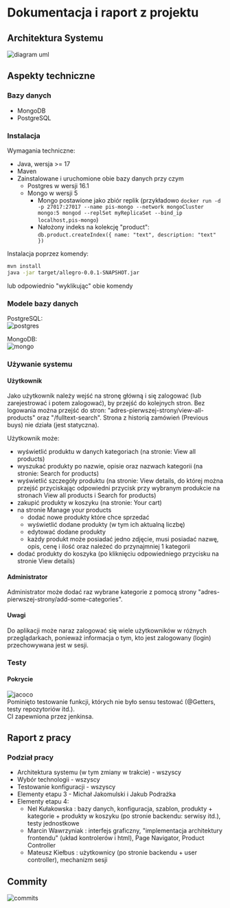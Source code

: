 # Dokumentacja i raport z projektu
## Architektura Systemu
![diagram uml](images/architektura.png)
## Aspekty techniczne
### Bazy danych
- MongoDB
- PostgreSQL

### Instalacja
Wymagania techniczne:
- Java, wersja >= 17
- Maven
- Zainstalowane i uruchomione obie bazy danych przy czym
  - Postgres w wersji 16.1
  - Mongo w wersji 5
    - Mongo postawione jako zbiór replik (przykładowo `docker run -d -p 27017:27017 --name pis-mongo --network mongoCluster mongo:5 mongod --replSet myReplicaSet --bind_ip localhost,pis-mongo`)
    - Nałożony indeks na kolekcję "product": `db.product.createIndex({ name: "text", description: "text" })`

Instalacja poprzez komendy:
``` bash
mvn install
java -jar target/allegro-0.0.1-SNAPSHOT.jar
```
lub odpowiednio "wyklikując" obie komendy   

### Modele bazy danych
PostgreSQL:   
![postgres](images/postgres.png)   

MongoDB:   
![mongo](images/mongo.png)   

### Używanie systemu
#### Użytkownik
Jako użytkownik należy wejść na stronę główną i się zalogować (lub zarejestrować i potem zalogować), by przejść do kolejnych stron. Bez logowania można przejść do stron: "adres-pierwszej-strony/view-all-products" oraz "<adres-pierwszej-strony>/fulltext-search". Strona z historią zamówień (Previous buys) nie działa (jest statyczna).   
  
Użytkownik może:
- wyświetlić produktu w danych kategoriach (na stronie: View all products)
- wyszukać produkty po nazwie, opisie oraz nazwach kategorii (na stronie: Search for products)
- wyświetlić szczegóły produktu (na stronie: View details, do której można przejść przyciskając odpowiedni przycisk przy wybranym produkcie na stronach View all products i Search for products)
- zakupić produkty w koszyku (na stronie: Your cart)
- na stronie Manage your products
  - dodać nowe produkty które chce sprzedać
  - wyświetlić dodane produkty (w tym ich aktualną liczbę)
  - edytować dodane produkty
  - każdy produkt może posiadać jedno zdjęcie, musi posiadać nazwę, opis, cenę i ilość oraz należeć do przynajmniej 1 kategorii
- dodać produkty do koszyka (po kliknięciu odpowiedniego przycisku na stronie View details)

#### Administrator 
Administrator może dodać raz wybrane kategorie z pomocą strony "adres-pierwszej-strony/add-some-categories".    

#### Uwagi
Do aplikacji może naraz zalogować się wiele użytkowników w różnych przeglądarkach, ponieważ informacja o tym, kto jest zalogowany (login) przechowywana jest w sesji.   

### Testy
#### Pokrycie
![jacoco](images/jacoco.png)    
Pominięto testowanie funkcji, których nie było sensu testować (@Getters, testy repozytoriów itd.).  
CI zapewniona przez jenkinsa.   

## Raport z pracy
### Podział pracy
- Architektura systemu (w tym zmiany w trakcie) - wszyscy
- Wybór technologii - wszyscy
- Testowanie konfiguracji - wszyscy
- Elementy etapu 3 - Michał Jakomulski i Jakub Podrażka
- Elementy etapu 4:
  - Nel Kułakowska : bazy danych, konfiguracja, szablon, produkty + kategorie + produkty w koszyku (po stronie backendu: serwisy itd.), testy jednostkowe
  - Marcin Wawrzyniak : interfejs graficzny, "implementacja architektury frontendu" (układ kontrolerów i html), Page Navigator, Product Controller
  - Mateusz Kiełbus : użytkownicy (po stronie backendu + user controller), mechanizm sesji

## Commity
![commits](images/commits.png)     

